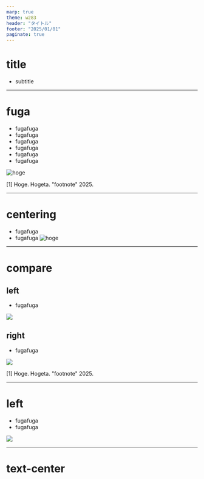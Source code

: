 ```yaml
---
marp: true
theme: w283
header: "タイトル"
footer: "2025/01/01"
paginate: true
---
```

<!--
class: title-slide
-->
# title
- subtitle

---
<!--
class: 
-->
# fuga
- fugafuga
- fugafuga
- fugafuga
- fugafuga
- fugafuga
- fugafuga

![hoge](./img/hoge.png)
<p class="footnote">[1] Hoge. Hogeta. "footnote" 2025.</p>

---
<!--
class: centering
-->
# centering
- fugafuga
- fugafuga
![hoge](./img/hoge.png)

---
<!--
class: compare
-->
# compare
<div>
  <div>
    <h2>left</h2>
    <ul>
      <li>fugafuga</li>
    </ul>
    <img src="./img/hoge.png">
  </div>
  <div>
    <h2>right</h2>
    <ul>
      <li>fugafuga</li>
    </ul>
    <img src="./img/hoge.png">
  </div>
</div>
<p class="footnote">[1] Hoge. Hogeta. "footnote" 2025.</p>

---
<!--
class: right-full-image
-->
<div>
  <div>
    <h1>left</h1>
    <ul>
        <li>fugafuga</li>
        <li>fugafuga</li>
    </ul>
  </div>
  <div>
    <img src="./img/hoge.png">
  </div>
</div>

---
<!--
class: text-center
-->
# text-center
